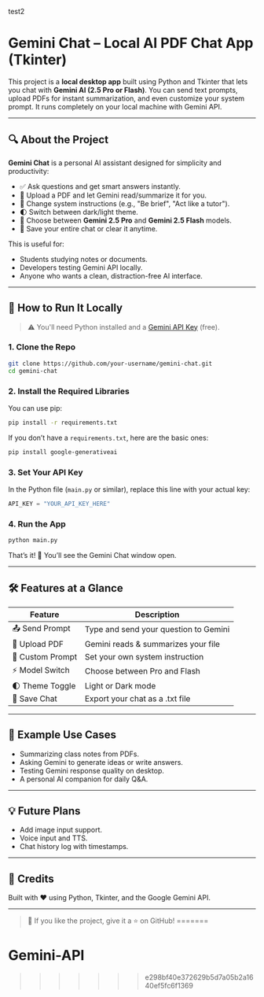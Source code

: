 test2
# Gemini Chat – Local AI PDF Chat App (Tkinter)

This project is a **local desktop app** built using Python and Tkinter that lets you chat with **Gemini AI (2.5 Pro or Flash)**. You can send text prompts, upload PDFs for instant summarization, and even customize your system prompt. It runs completely on your local machine with Gemini API.

---

## 🔍 About the Project

**Gemini Chat** is a personal AI assistant designed for simplicity and productivity:

- ✅ Ask questions and get smart answers instantly.
- 📎 Upload a PDF and let Gemini read/summarize it for you.
- 🧠 Change system instructions (e.g., "Be brief", "Act like a tutor").
- 🌓 Switch between dark/light theme.
- 💬 Choose between **Gemini 2.5 Pro** and **Gemini 2.5 Flash** models.
- 💾 Save your entire chat or clear it anytime.

This is useful for:
- Students studying notes or documents.
- Developers testing Gemini API locally.
- Anyone who wants a clean, distraction-free AI interface.

---

## 🚀 How to Run It Locally

> ⚠️ You'll need Python installed and a [Gemini API Key](https://aistudio.google.com/app/apikey) (free).

### 1. Clone the Repo
```bash
git clone https://github.com/your-username/gemini-chat.git
cd gemini-chat
```

### 2. Install the Required Libraries
You can use pip:
```bash
pip install -r requirements.txt
```

If you don’t have a `requirements.txt`, here are the basic ones:
```bash
pip install google-generativeai
```

### 3. Set Your API Key
In the Python file (`main.py` or similar), replace this line with your actual key:
```python
API_KEY = "YOUR_API_KEY_HERE"
```

### 4. Run the App
```bash
python main.py
```

That’s it! 🎉 You’ll see the Gemini Chat window open.

---

## 🛠 Features at a Glance

| Feature         | Description                            |
|----------------|----------------------------------------|
| 📤 Send Prompt  | Type and send your question to Gemini |
| 📎 Upload PDF   | Gemini reads & summarizes your file    |
| 🧠 Custom Prompt | Set your own system instruction        |
| ⚡ Model Switch | Choose between Pro and Flash           |
| 🌓 Theme Toggle | Light or Dark mode                     |
| 💾 Save Chat    | Export your chat as a .txt file        |

---

## 📌 Example Use Cases
- Summarizing class notes from PDFs.
- Asking Gemini to generate ideas or write answers.
- Testing Gemini response quality on desktop.
- A personal AI companion for daily Q&A.

---

## 💡 Future Plans
- Add image input support.
- Voice input and TTS.
- Chat history log with timestamps.

---

## 🙌 Credits
Built with ❤️ using Python, Tkinter, and the Google Gemini API.

---

> 🧠 If you like the project, give it a ⭐ on GitHub!
=======
# Gemini-API
>>>>>>> e298bf40e372629b5d7a05b2a1640ef5fc6f1369

